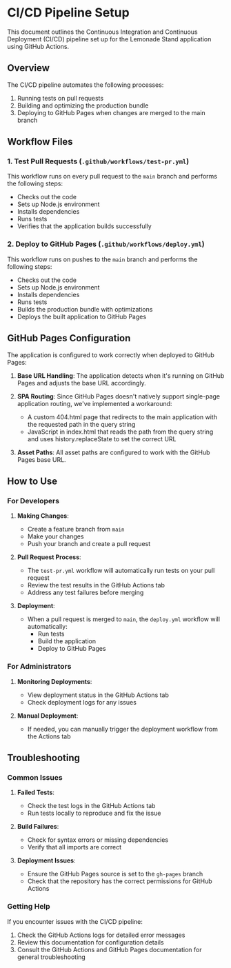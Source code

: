 # CI/CD Pipeline Setup

This document outlines the Continuous Integration and Continuous Deployment (CI/CD) pipeline set up for the Lemonade Stand application using GitHub Actions.

## Overview

The CI/CD pipeline automates the following processes:
1. Running tests on pull requests
2. Building and optimizing the production bundle
3. Deploying to GitHub Pages when changes are merged to the main branch

## Workflow Files

### 1. Test Pull Requests (`.github/workflows/test-pr.yml`)

This workflow runs on every pull request to the `main` branch and performs the following steps:
- Checks out the code
- Sets up Node.js environment
- Installs dependencies
- Runs tests
- Verifies that the application builds successfully

### 2. Deploy to GitHub Pages (`.github/workflows/deploy.yml`)

This workflow runs on pushes to the `main` branch and performs the following steps:
- Checks out the code
- Sets up Node.js environment
- Installs dependencies
- Runs tests
- Builds the production bundle with optimizations
- Deploys the built application to GitHub Pages

## GitHub Pages Configuration

The application is configured to work correctly when deployed to GitHub Pages:

1. **Base URL Handling**: The application detects when it's running on GitHub Pages and adjusts the base URL accordingly.

2. **SPA Routing**: Since GitHub Pages doesn't natively support single-page application routing, we've implemented a workaround:
   - A custom 404.html page that redirects to the main application with the requested path in the query string
   - JavaScript in index.html that reads the path from the query string and uses history.replaceState to set the correct URL

3. **Asset Paths**: All asset paths are configured to work with the GitHub Pages base URL.

## How to Use

### For Developers

1. **Making Changes**:
   - Create a feature branch from `main`
   - Make your changes
   - Push your branch and create a pull request

2. **Pull Request Process**:
   - The `test-pr.yml` workflow will automatically run tests on your pull request
   - Review the test results in the GitHub Actions tab
   - Address any test failures before merging

3. **Deployment**:
   - When a pull request is merged to `main`, the `deploy.yml` workflow will automatically:
     - Run tests
     - Build the application
     - Deploy to GitHub Pages

### For Administrators

1. **Monitoring Deployments**:
   - View deployment status in the GitHub Actions tab
   - Check deployment logs for any issues

2. **Manual Deployment**:
   - If needed, you can manually trigger the deployment workflow from the Actions tab

## Troubleshooting

### Common Issues

1. **Failed Tests**:
   - Check the test logs in the GitHub Actions tab
   - Run tests locally to reproduce and fix the issue

2. **Build Failures**:
   - Check for syntax errors or missing dependencies
   - Verify that all imports are correct

3. **Deployment Issues**:
   - Ensure the GitHub Pages source is set to the `gh-pages` branch
   - Check that the repository has the correct permissions for GitHub Actions

### Getting Help

If you encounter issues with the CI/CD pipeline:
1. Check the GitHub Actions logs for detailed error messages
2. Review this documentation for configuration details
3. Consult the GitHub Actions and GitHub Pages documentation for general troubleshooting
